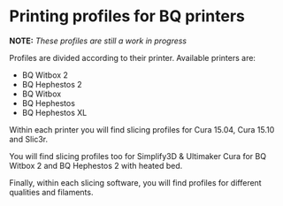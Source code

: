 
# Printing profiles for BQ printers

**NOTE:** *These profiles are still a work in progress*

Profiles are divided according to their printer. Available printers are:
* BQ Witbox 2
* BQ Hephestos 2
* BQ Witbox
* BQ Hephestos
* BQ Hephestos XL

Within each printer you will find slicing profiles for Cura 15.04, Cura 15.10 and Slic3r.

You will find slicing profiles too for Simplify3D & Ultimaker Cura for BQ Witbox 2 and BQ Hephestos 2 with heated bed.

Finally, within each slicing software, you will find profiles for different qualities and filaments.
